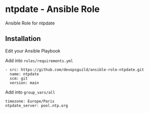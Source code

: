# ntpdate - Ansible Role

Ansible Role for ntpdate

## Installation

Edit your Ansible Playbook

Add into `roles/requirements.yml`

    - src: https://github.com/devopsguild/ansible-role-ntpdate.git
      name: ntpdate
      scm: git
      version: main

Add into `group_vars/all`

    timezone: Europe/Paris
    ntpdate_server: pool.ntp.org
